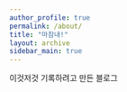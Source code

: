 ```yaml
---
author_profile: true
permalink: /about/
title: "마참내!"
layout: archive
sidebar_main: true
---
```


이것저것 기록하려고 만든 블로그